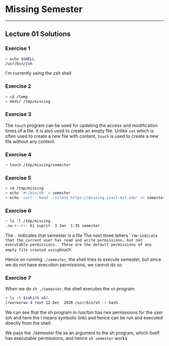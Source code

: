 # Missing Semester

-------------------------------------------------------------------------------

## Lecture 01 Solutions

### Exercise 1

```bash
> echo $SHELL
/usr/bin/zsh
```
I'm currently using the zsh shell

### Exercise 2

```bash
> cd /temp
> mkdir /tmp/missing
```

### Exercise 3

The `touch` program can be used for updating the access and modification times of a file.
It is also used to create an empty file. Unlike `cat` which is often used to create a new file with content,
`touch` is used to create a new file without any content. 

### Exercise 4

```bash
> touch /tmp/missing/semester
```
### Exercise 5

```bash
> cd /tmp/missing
> echo '#!/bin/sh' > semester
> echo 'curl --head --silent https://missing.csail.mit.edu' >> semester
```

### Exercise 6

```bash
> ls -l /tmp/missing 
.rw-r--r-- 61 suprit  3 Jan  1:35 semester
```
The `.` indicates that semester is a file
The next three letters ``rw-` indicate that the current user has read and write permissions, but not executable permissions. 
These are the default permissions of any empty file created using `touch`

Hence on running `./semester`, the shell tries to execute semester, but since we do not have execution permissions, we cannot do so

### Exercise 7

When we do `sh ./semester`, the shell executes the `sh` program.

```bash
> ls -l $(which sh)
lrwxrwxrwx 4 root 12 Dec  2020 /usr/bin/sh -> bash
```
We can see that the sh program in /usr/bin has rwx permissions for the user (oh and here the l means symbolic link)
and hence can be run and executed directly from the shell.

We pass the ./semester file as an argument to the sh program, which itself has executable permissions, and hence `sh semester` works

